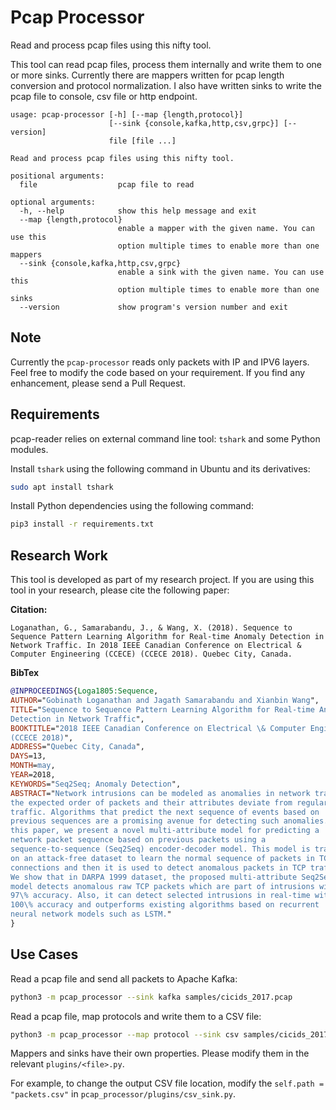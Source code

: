 # Pcap Processor
Read and process pcap files using this nifty tool.

This tool can read pcap files, process them internally and write them to one or more sinks.
Currently there are mappers written for pcap length conversion and protocol normalization.
I also have written sinks to write the pcap file to console, csv file or http endpoint.

```text
usage: pcap-processor [-h] [--map {length,protocol}]
                      [--sink {console,kafka,http,csv,grpc}] [--version]
                      file [file ...]

Read and process pcap files using this nifty tool.

positional arguments:
  file                  pcap file to read

optional arguments:
  -h, --help            show this help message and exit
  --map {length,protocol}
                        enable a mapper with the given name. You can use this
                        option multiple times to enable more than one mappers
  --sink {console,kafka,http,csv,grpc}
                        enable a sink with the given name. You can use this
                        option multiple times to enable more than one sinks
  --version             show program's version number and exit
```

## Note

Currently the `pcap-processor` reads only packets with IP and IPV6 layers. Feel free to modify the code based on your requirement. If you find any enhancement, please send a Pull Request.

## Requirements

pcap-reader relies on external command line tool: `tshark` and some Python modules.

Install `tshark` using the following command in Ubuntu and its derivatives:

```bash
sudo apt install tshark
```

Install Python dependencies using the following command:

```bash
pip3 install -r requirements.txt
```

## Research Work
This tool is developed as part of my research project. If you are using this tool in your research,
please cite the following paper:

**Citation:**

```text
Loganathan, G., Samarabandu, J., & Wang, X. (2018). Sequence to Sequence Pattern Learning Algorithm for Real-time Anomaly Detection in Network Traffic. In 2018 IEEE Canadian Conference on Electrical & Computer Engineering (CCECE) (CCECE 2018). Quebec City, Canada.
```

**BibTex**

```bibtex
@INPROCEEDINGS{Loga1805:Sequence,
AUTHOR="Gobinath Loganathan and Jagath Samarabandu and Xianbin Wang",
TITLE="Sequence to Sequence Pattern Learning Algorithm for Real-time Anomaly
Detection in Network Traffic",
BOOKTITLE="2018 IEEE Canadian Conference on Electrical \& Computer Engineering (CCECE)
(CCECE 2018)",
ADDRESS="Quebec City, Canada",
DAYS=13,
MONTH=may,
YEAR=2018,
KEYWORDS="Seq2Seq; Anomaly Detection",
ABSTRACT="Network intrusions can be modeled as anomalies in network traffic in which
the expected order of packets and their attributes deviate from regular
traffic. Algorithms that predict the next sequence of events based on
previous sequences are a promising avenue for detecting such anomalies. In
this paper, we present a novel multi-attribute model for predicting a
network packet sequence based on previous packets using a
sequence-to-sequence (Seq2Seq) encoder-decoder model. This model is trained
on an attack-free dataset to learn the normal sequence of packets in TCP
connections and then it is used to detect anomalous packets in TCP traffic.
We show that in DARPA 1999 dataset, the proposed multi-attribute Seq2Seq
model detects anomalous raw TCP packets which are part of intrusions with
97\% accuracy. Also, it can detect selected intrusions in real-time with
100\% accuracy and outperforms existing algorithms based on recurrent
neural network models such as LSTM."
}
```

## Use Cases

Read a pcap file and send all packets to Apache Kafka:

```bash
python3 -m pcap_processor --sink kafka samples/cicids_2017.pcap
```

Read a pcap file, map protocols and write them to a CSV file:

```bash
python3 -m pcap_processor --map protocol --sink csv samples/cicids_2017.pcap
```

Mappers and sinks have their own properties. Please modify them in the relevant `plugins/<file>.py`.

For example, to change the output CSV file location, modify the `self.path = "packets.csv"` in `pcap_processor/plugins/csv_sink.py`.